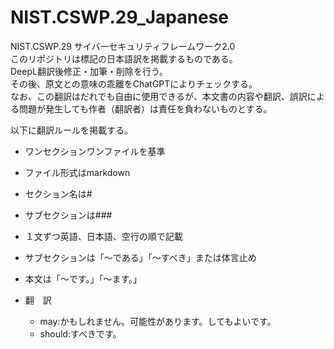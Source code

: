 # NIST.CSWP.29_Japanese
NIST.CSWP.29 サイバーセキュリティフレームワーク2.0  
このリポジトリは標記の日本語訳を掲載するものである。    
DeepL翻訳後修正・加筆・削除を行う。  
その後、原文との意味の乖離をChatGPTによりチェックする。  
なお、この翻訳はだれでも自由に使用できるが、本文書の内容や翻訳、誤訳による問題が発生しても作者（翻訳者）は責任を負わないものとする。

以下に翻訳ルールを掲載する。
* ワンセクションワンファイルを基準  
* ファイル形式はmarkdown  
* セクション名は#  
* サブセクションは###  
* １文ずつ英語、日本語、空行の順で記載
* サブセクションは「～である」「～すべき」または体言止め
* 本文は「～です。」「～ます。」  

* 翻　訳  
  - may:かもしれません。可能性があります。してもよいです。
  - should:すべきです。
